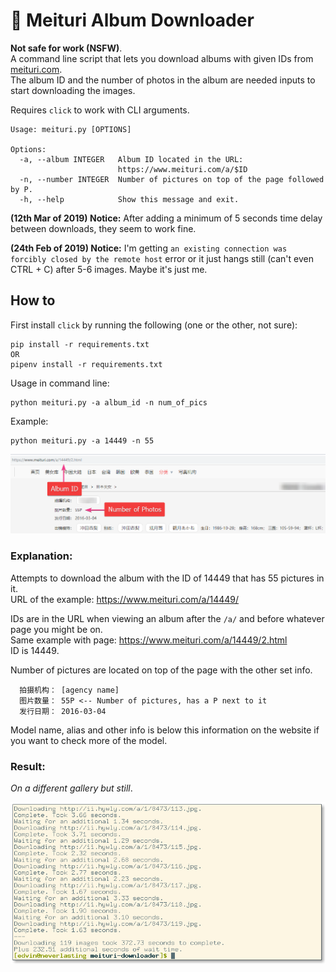 # :ribbon: Meituri Album Downloader

**Not safe for work (NSFW)**.  
A command line script that lets you download albums with given IDs from [meituri.com](https://www.meituri.com/).  
The album ID and the number of photos in the album are needed inputs to start downloading the images.


Requires `click` to work with CLI arguments.  
```
Usage: meituri.py [OPTIONS]

Options:
  -a, --album INTEGER   Album ID located in the URL:
                        https://www.meituri.com/a/$ID
  -n, --number INTEGER  Number of pictures on top of the page followed by P.
  -h, --help            Show this message and exit.
```

**(12th Mar of 2019) Notice:** After adding a minimum of 5 seconds time delay between downloads, they seem to work fine.

**(24th Feb of 2019) Notice:** I'm getting `an existing connection was forcibly closed by the remote host` error or it just hangs still (can't even CTRL + C) after 5-6 images. Maybe it's just me.

## How to

First install `click` by running the following (one or the other, not sure):

```
pip install -r requirements.txt
OR
pipenv install -r requirements.txt
```

Usage in command line:

```
python meituri.py -a album_id -n num_of_pics
```

Example:
```
python meituri.py -a 14449 -n 55
```

![](extras/screenshot_site.png)

### Explanation:
Attempts to download the album with the ID of 14449 that has 55 pictures in it.  
URL of the example: https://www.meituri.com/a/14449/

IDs are in the URL when viewing an album after the `/a/` and before whatever page you might be on.  
Same example with page:	https://www.meituri.com/a/14449/2.html  
ID is 14449.

Number of pictures are located on top of the page with the other set info.
```
  拍摄机构： [agency name]
  图片数量： 55P <-- Number of pictures, has a P next to it
  发行日期： 2016-03-04
```
Model name, alias and other info is below this information on the website if you want to check more of the model.

### Result:

_On a different gallery but still_.

![](extras/screenshot_urxvt.png)
